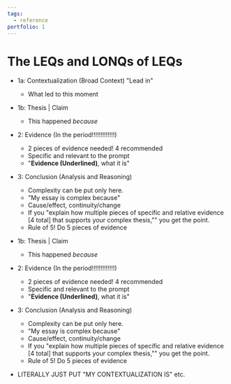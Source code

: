 ```yaml
---
tags:
  - reference
portfolio: 1
---
```

# The LEQs and LONQs of LEQs

- 1a: Contextualization (Broad Context) "Lead in"  
	- What led to this moment  
- 1b: Thesis | Claim  
	- This happened *because*   
- 2: Evidence (In the period!!!!!!!!!!!!!)  
	- 2 pieces of evidence needed! 4 recommended  
	- Specific and relevant to the prompt  
	- "**Evidence (Underlined)**, what it is"  
- 3: Conclusion (Analysis and Reasoning)  
	- Complexity can be put only here.  
	- "My essay is complex because"  
	- Cause/effect, continuity/change  
	- If you "explain how multiple pieces of specific and relative evidence [4 total] that supports your complex thesis,"" you get the point.  
	- Rule of 5! Do 5 pieces of evidence  
- 1b: Thesis | Claim  
	- This happened *because*   
- 2: Evidence (In the period!!!!!!!!!!!!!)  
	- 2 pieces of evidence needed! 4 recommended  
	- Specific and relevant to the prompt  
	- "**Evidence (Underlined)**, what it is"  
- 3: Conclusion (Analysis and Reasoning)  
	- Complexity can be put only here.  
	- "My essay is complex because"  
	- Cause/effect, continuity/change  
	- If you "explain how multiple pieces of specific and relative evidence [4 total] that supports your complex thesis,"" you get the point.  
	- Rule of 5! Do 5 pieces of evidence  

- LITERALLY JUST PUT "MY CONTEXTUALIZATION IS" etc.  